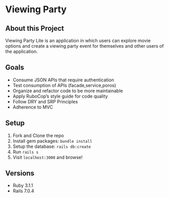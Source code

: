 # Viewing Party

## About this Project

Viewing Party Lite is an application in which users can explore movie options and create a viewing party event for themselves and other users of the application.

## Goals

* Consume JSON APIs that require authentication 
* Test consumption of APIs (facade,service,poros) 
* Organize and refactor code to be more maintainable
* Apply RuboCop’s style guide for code quality
* Follow DRY and SRP Principles
* Adherence to MVC


## Setup

1. Fork and Clone the repo
2. Install gem packages: `bundle install`
3. Setup the database: `rails db:create`
4. Run `rails s`
5. Visit `localhost:3000` and browse!


## Versions

- Ruby 3.1.1
- Rails 7.0.4
